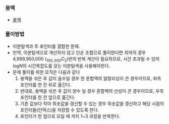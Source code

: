 ### 용액
- [용액](https://www.acmicpc.net/problem/2467)
### 풀이방법
- 이분탐색과 투 포인터를 결합한 문재.
- 만약, 이분탐색으로 계산하지 않고 단순 조합으로 풀이한다면 최악의 경우 4,999,950,000 ($_{100,000}C_{2}$)번의 반복 계산이 필요하므로, 시간 초과될 수 있어 $logN$의 시간복잡도를 갖는 이분탐색을 사용해야한다.
- 문제 풀이를 위한 로직은 다음과 같다
  1. 용액을 섞은 후 값이 음수일 경우 한 혼합액의 알칼리성이 큰 경우이므로, 좌측 포인터를 한 칸 뒤로 옮긴다.
  2. 반대로, 용액을 섞은 후 값이 양수 일 경우 혼합액의 산성이 큰 경우이므로, 우측 포인터를 한 칸 앞으로 옮긴다.
  3. 기존 값보다 작아 최솟값을 갱신할 수 있는 경우 최솟값을 갱신하고 해당 시점의 포인터들(인덱스)을 저장할 수 있도록 한다.
  4. 포인터가 한 점으로 모일 때 까지 1~3 과정을 반복한다.
